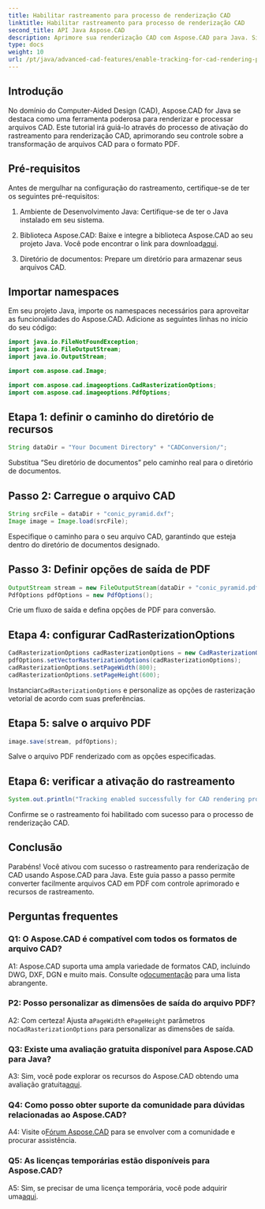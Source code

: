 ```yaml
---
title: Habilitar rastreamento para processo de renderização CAD
linktitle: Habilitar rastreamento para processo de renderização CAD
second_title: API Java Aspose.CAD
description: Aprimore sua renderização CAD com Aspose.CAD para Java. Siga nosso guia passo a passo para ativar o rastreamento e elevar sua experiência de conversão de PDF.
type: docs
weight: 10
url: /pt/java/advanced-cad-features/enable-tracking-for-cad-rendering-process/
---
```

## Introdução

No domínio do Computer-Aided Design (CAD), Aspose.CAD for Java se destaca como uma ferramenta poderosa para renderizar e processar arquivos CAD. Este tutorial irá guiá-lo através do processo de ativação do rastreamento para renderização CAD, aprimorando seu controle sobre a transformação de arquivos CAD para o formato PDF.

## Pré-requisitos

Antes de mergulhar na configuração do rastreamento, certifique-se de ter os seguintes pré-requisitos:

1. Ambiente de Desenvolvimento Java: Certifique-se de ter o Java instalado em seu sistema.

2.  Biblioteca Aspose.CAD: Baixe e integre a biblioteca Aspose.CAD ao seu projeto Java. Você pode encontrar o link para download[aqui](https://releases.aspose.com/cad/java/).

3. Diretório de documentos: Prepare um diretório para armazenar seus arquivos CAD.

## Importar namespaces

Em seu projeto Java, importe os namespaces necessários para aproveitar as funcionalidades do Aspose.CAD. Adicione as seguintes linhas no início do seu código:

```java
import java.io.FileNotFoundException;
import java.io.FileOutputStream;
import java.io.OutputStream;

import com.aspose.cad.Image;

import com.aspose.cad.imageoptions.CadRasterizationOptions;
import com.aspose.cad.imageoptions.PdfOptions;
```

## Etapa 1: definir o caminho do diretório de recursos

```java
String dataDir = "Your Document Directory" + "CADConversion/";
```

Substitua “Seu diretório de documentos” pelo caminho real para o diretório de documentos.

## Passo 2: Carregue o arquivo CAD

```java
String srcFile = dataDir + "conic_pyramid.dxf";
Image image = Image.load(srcFile);
```

Especifique o caminho para o seu arquivo CAD, garantindo que esteja dentro do diretório de documentos designado.

## Passo 3: Definir opções de saída de PDF

```java
OutputStream stream = new FileOutputStream(dataDir + "conic_pyramid.pdf");
PdfOptions pdfOptions = new PdfOptions();
```

Crie um fluxo de saída e defina opções de PDF para conversão.

## Etapa 4: configurar CadRasterizationOptions

```java
CadRasterizationOptions cadRasterizationOptions = new CadRasterizationOptions();
pdfOptions.setVectorRasterizationOptions(cadRasterizationOptions);
cadRasterizationOptions.setPageWidth(800);
cadRasterizationOptions.setPageHeight(600);
```

 Instanciar`CadRasterizationOptions` e personalize as opções de rasterização vetorial de acordo com suas preferências.

## Etapa 5: salve o arquivo PDF

```java
image.save(stream, pdfOptions);
```

Salve o arquivo PDF renderizado com as opções especificadas.

## Etapa 6: verificar a ativação do rastreamento

```java
System.out.println("Tracking enabled successfully for CAD rendering process.");
```

Confirme se o rastreamento foi habilitado com sucesso para o processo de renderização CAD.

## Conclusão

Parabéns! Você ativou com sucesso o rastreamento para renderização de CAD usando Aspose.CAD para Java. Este guia passo a passo permite converter facilmente arquivos CAD em PDF com controle aprimorado e recursos de rastreamento.

## Perguntas frequentes

### Q1: O Aspose.CAD é compatível com todos os formatos de arquivo CAD?

A1: Aspose.CAD suporta uma ampla variedade de formatos CAD, incluindo DWG, DXF, DGN e muito mais. Consulte o[documentação](https://reference.aspose.com/cad/java/) para uma lista abrangente.

### P2: Posso personalizar as dimensões de saída do arquivo PDF?

 A2: Com certeza! Ajusta a`PageWidth` e`PageHeight` parâmetros no`CadRasterizationOptions` para personalizar as dimensões de saída.

### Q3: Existe uma avaliação gratuita disponível para Aspose.CAD para Java?

 A3: Sim, você pode explorar os recursos do Aspose.CAD obtendo uma avaliação gratuita[aqui](https://releases.aspose.com/).

### Q4: Como posso obter suporte da comunidade para dúvidas relacionadas ao Aspose.CAD?

 A4: Visite o[Fórum Aspose.CAD](https://forum.aspose.com/c/cad/19) para se envolver com a comunidade e procurar assistência.

### Q5: As licenças temporárias estão disponíveis para Aspose.CAD?

 A5: Sim, se precisar de uma licença temporária, você pode adquirir uma[aqui](https://purchase.aspose.com/temporary-license/).